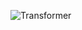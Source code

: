 ![Transformer](https://github.com/abdussahid26/Transformer-Architecture-from-Scratch-with-PyTorch/tree/ee8e2acd47dd7b8fc49d77c55f5012ce77f43c6c/Images)

